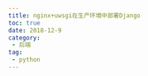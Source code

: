 ```yaml
---
title: nginx+uwsgi在生产环境中部署Django
toc: true
date: 2018-12-9
category: 
 - 后端
tag:
 - python
---
```


